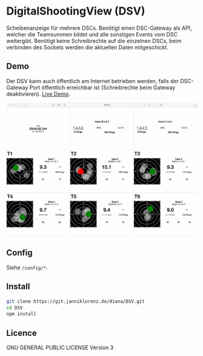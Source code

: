 # DigitalShootingView (DSV)
Scheibenanzeige für mehrere DSCs. Benötigt einen DSC-Gateway als API,
welcher die Teamsummen bildet und alle sonstigen Events vom DSC weitergibt.
Benötigt keine Schreibrechte auf die einzelnen DSCs, beim verbinden des Sockets werden die aktuellen Daten mitgeschickt.

## Demo
Der DSV kann auch öffentlich am Internet betrieben werden, falls der DSC-Gateway Port öffentlich erreichbar ist (Schreibrechte beim Gateway deaktivieren). [Live Demo](http://live.diana-dettingen.de).

![alt text](https://raw.githubusercontent.com/DigitalShooting/assets/master/DSV_1.png)

## Config
Siehe `/config/*`.

## Install
````bash
git clone https://git.janniklorenz.de/diana/DSV.git
cd DSV
npm install
````

## Licence
GNU GENERAL PUBLIC LICENSE Version 3
